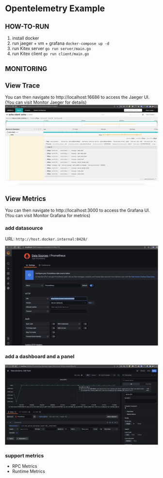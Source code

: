 # Opentelemetry Example

## HOW-TO-RUN
1. install docker
2. run jaeger + vm + grafana
   `docker-compose up -d`
3. run Kitex server
    `go run server/main.go`
4. run Kitex client
   `go run client/main.go`

## MONITORING

## View Trace
You can then navigate to http://localhost:16686 to access the Jaeger UI. (You can visit Monitor Jaeger for details)
![img.png](static/jaeger.png)

## View Metrics
You can then navigate to http://localhost:3000 to access the Grafana UI. (You can visit Monitor Grafana for metrics)

### add datasource

URL: `http://host.docker.internal:8428/`

![img_1.png](static/grafana.png)
### add a dashboard and a panel
![img.png](static/panel.png)
### support metrics 
- RPC Metrics
- Runtime Metrics


